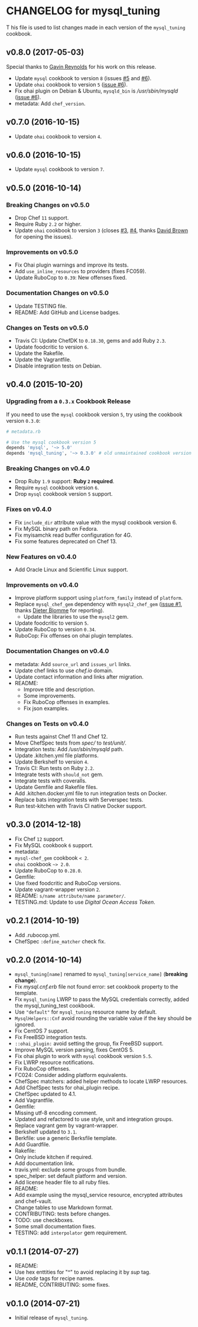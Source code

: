CHANGELOG for mysql_tuning
==========================

T his file is used to list changes made in each version of the `mysql_tuning` cookbook.

## v0.8.0 (2017-05-03)

Special thanks to [Gavin Reynolds](https://github.com/gsreynolds) for his work on this release.

* Update `mysql` cookbook to version `8` (issues [#5](https://github.com/zuazo/mysql_tuning-cookbook/issues/5) and [#6](https://github.com/zuazo/mysql_tuning-cookbook/pull/6)).
* Update `ohai` cookbook to version `5` ([issue #6](https://github.com/zuazo/mysql_tuning-cookbook/pull/6)).
* Fix ohai plugin on Debian & Ubuntu, `mysqld_bin` is */usr/sbin/mysqld* ([issue #6](https://github.com/zuazo/mysql_tuning-cookbook/pull/6)).
* metadata: Add `chef_version`.

## v0.7.0 (2016-10-15)

* Update `ohai` cookbook to version `4`.

## v0.6.0 (2016-10-15)

* Update `mysql` cookbook to version `7`.

## v0.5.0 (2016-10-14)

### Breaking Changes on v0.5.0

* Drop Chef `11` support.
* Require Ruby `2.2` or higher.
* Update `ohai` cookbook to version `3` (closes [#3](https://github.com/zuazo/mysql_tuning-cookbook/issues/3), [#4](https://github.com/zuazo/mysql_tuning-cookbook/issues/4), thanks [David Brown](https://github.com/dmlb2000) for opening the issues).

### Improvements on v0.5.0

* Fix Ohai plugin warnings and improve its tests.
* Add `use_inline_resources` to providers (fixes FC059).
* Update RuboCop to `0.39`: New offenses fixed.

### Documentation Changes on v0.5.0

* Update TESTING file.
* README: Add GitHub and License badges.

### Changes on Tests on v0.5.0

* Travis CI: Update ChefDK to `0.18.30`, gems and add Ruby `2.3`.
* Update foodcritic to version `6`.
* Update the Rakefile.
* Update the Vagrantfile.
* Disable integration tests on Debian.

## v0.4.0 (2015-10-20)

### Upgrading from a `0.3.x` Cookbook Release

If you need to use the `mysql` cookbook version `5`, try using the cookbook version `0.3.0`:

```ruby
# metadata.rb

# Use the mysql cookbook version 5
depends 'mysql', '~> 5.0'
depends 'mysql_tuning', '~> 0.3.0' # old unmaintained cookbook version
```

### Breaking Changes on v0.4.0

* Drop Ruby `1.9` support: **Ruby `2` required**.
* Require `mysql` cookbook version `6`.
 * Drop `mysql` cookbook version `5` support.

### Fixes on v0.4.0

* Fix `include_dir` attribute value with the mysql cookbook version 6.
* Fix MySQL binary path on Fedora.
* Fix myisamchk read buffer configuration for 4G.
* Fix some features deprecated on Chef 13.

### New Features on v0.4.0

* Add Oracle Linux and Scientific Linux support.

### Improvements on v0.4.0

* Improve platform support using `platform_family` instead of `platform`.
* Replace `mysql_chef_gem` dependency with `mysql2_chef_gem` ([issue #1](https://github.com/zuazo/mysql_tuning-cookbook/issues/1), thanks [Dieter Blomme](https://github.com/daften) for reporting).
  * Update the libraries to use the `mysql2` gem.
* Update foodcritic to version `5`.
* Update RuboCop to version `0.34`.
* RuboCop: Fix offenses on ohai plugin templates.

### Documentation Changes on v0.4.0

* metadata: Add `source_url` and `issues_url` links.
* Update chef links to use *chef.io* domain.
* Update contact information and links after migration.
* README:
  * Improve title and description.
  * Some improvements.
  * Fix RuboCop offenses in examples.
  * Fix json examples.

### Changes on Tests on v0.4.0

* Run tests against Chef 11 and Chef 12.
* Move ChefSpec tests from *spec/* to *test/unit/*.
* Integration tests: Add */usr/sbin/mysqld* path.
* Update .kitchen.yml file platforms.
* Update Berkshelf to version `4`.
* Travis CI: Run tests on Ruby `2.2`.
* Integrate tests with `should_not` gem.
* Integrate tests with coveralls.
* Update Gemfile and Rakefile files.
* Add .kitchen.docker.yml file to run integration tests on Docker.
* Replace bats integration tests with Serverspec tests.
* Run test-kitchen with Travis CI native Docker support.

## v0.3.0 (2014-12-18)

* Fix Chef `12` support.
* Fix MySQL cookbook `6` support.
* metadata:
 * `mysql-chef_gem` cookbook `< 2`.
 * `ohai` cookbook `~> 2.0`.
* Update RuboCop to `0.28.0`.
* Gemfile:
 * Use fixed foodcritic and RuboCop versions.
 * Update vagrant-wrapper version `2`.
* README: `s/name attribute/name parameter/`.
* TESTING.md: Update to use *Digital Ocean Access Token*.

## v0.2.1 (2014-10-19)

* Add .rubocop.yml.
* ChefSpec `:define_matcher` check fix.

## v0.2.0 (2014-10-14)

* `mysql_tuning[name]` renamed to `mysql_tuning[service_name]` (**breaking change**).
* Fix *mysql.cnf.erb* file not found error: set cookbook property to the template.
* Fix `mysql_tuning` LWRP to pass the MySQL credentials correctly, added the mysql_tuning_test cookbook.
* Use `"default"` for `mysql_tuning` resource name by default.
* `MysqlHelpers::Cnf` avoid rounding the variable value if the key should be ignored.
* Fix CentOS 7 support.
* Fix FreeBSD integration tests.
* `::ohai_plugin:` avoid setting the group, fix FreeBSD support.
* Improve MySQL version parsing, fixes CentOS 5.
* Fix ohai plugin to work with `mysql` cookbook version `5.5`.
* Fix LWRP resource notifications.
* Fix RuboCop offenses.
* FC024: Consider adding platform equivalents.
* ChefSpec matchers: added helper methods to locate LWRP resources.
* Add ChefSpec tests for ohai_plugin recipe.
* ChefSpec updated to 4.1.
* Add Vagrantfile.
* Gemfile:
 * Missing utf-8 encoding comment.
 * Updated and refactored to use style, unit and integration groups.
 * Replace vagrant gem by vagrant-wrapper.
 * Berkshelf updated to `3.1`.
* Berkfile: use a generic Berksfile template.
* Add Guardfile.
* Rakefile:
 * Only include kitchen if required.
 * Add documentation link.
* travis.yml: exclude some groups from bundle.
* spec_helper: set default platform and version.
* Add license header file to all ruby files.
* README:
 * Add example using the mysql_service resource, encrypted attributes and chef-vault.
 * Change tables to use Markdown format.
* CONTRIBUTING: tests before changes.
* TODO: use checkboxes.
* Some small documentation fixes.
* TESTING: add `interpolator` gem requirement.

## v0.1.1 (2014-07-27)

* README:
 * Use hex enttities for "^" to avoid replacing it by *sup* tag.
 * Use *code* tags for recipe names.
 * README, CONTRIBUTING: some fixes.

## v0.1.0 (2014-07-21)

* Initial release of `mysql_tuning`.
